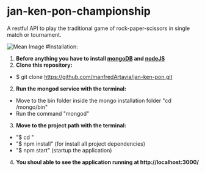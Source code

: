 # jan-ken-pon-championship
A restful API to play the traditional game of rock-paper-scissors in single match or tournament.

![Mean Image](https://upload.wikimedia.org/wikipedia/commons/b/b1/Meanstack-624x250.jpg)
#Installation:
1.  **Before anything you have to install [mongoDB](https://www.mongodb.org/downloads) and [nodeJS](https://nodejs.org/en/download/)**
2.  **Clone this repository:**
  * $ git clone https://github.com/manfredArtavia/jan-ken-pon.git
2.  **Run the mongod service with the terminal:**
  * Move to the bin folder inside the mongo installation folder "cd <Installation Path>/mongo/bin"
  * Run the command "mongod"
3.  **Move to the project path with the terminal:**
  * "$ cd <ProjectPath>"
  * "$ npm install" (for install all project dependencies)
  * "$ npm start"  (startup the application)
4. **You shoul able to see the application running at http://localhost:3000/**
